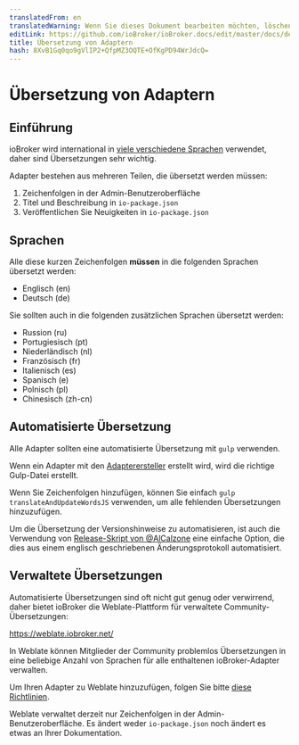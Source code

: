 ```yaml
---
translatedFrom: en
translatedWarning: Wenn Sie dieses Dokument bearbeiten möchten, löschen Sie bitte das Feld "translationsFrom". Andernfalls wird dieses Dokument automatisch erneut übersetzt
editLink: https://github.com/ioBroker/ioBroker.docs/edit/master/docs/de/dev/adaptertranslate.md
title: Übersetzung von Adaptern
hash: 8XvB1Gq0qo9gVlIP2+QfpMZ3OQTE+OfKgPD94WrJdcQ=
---
```

# Übersetzung von Adaptern
## Einführung
ioBroker wird international in [viele verschiedene Sprachen](https://www.iobroker.net/#en/statistics) verwendet, daher sind Übersetzungen sehr wichtig.

Adapter bestehen aus mehreren Teilen, die übersetzt werden müssen:

1. Zeichenfolgen in der Admin-Benutzeroberfläche
1. Titel und Beschreibung in `io-package.json`
1. Veröffentlichen Sie Neuigkeiten in `io-package.json`

## Sprachen
Alle diese kurzen Zeichenfolgen **müssen** in die folgenden Sprachen übersetzt werden:

- Englisch (en)
- Deutsch (de)

Sie sollten auch in die folgenden zusätzlichen Sprachen übersetzt werden:

- Russion (ru)
- Portugiesisch (pt)
- Niederländisch (nl)
- Französisch (fr)
- Italienisch (es)
- Spanisch (e)
- Polnisch (pl)
- Chinesisch (zh-cn)

## Automatisierte Übersetzung
Alle Adapter sollten eine automatisierte Übersetzung mit `gulp` verwenden.

Wenn ein Adapter mit den [Adapterersteller](https://github.com/ioBroker/create-adapter) erstellt wird, wird die richtige Gulp-Datei erstellt.

Wenn Sie Zeichenfolgen hinzufügen, können Sie einfach `gulp translateAndUpdateWordsJS` verwenden, um alle fehlenden Übersetzungen hinzuzufügen.

Um die Übersetzung der Versionshinweise zu automatisieren, ist auch die Verwendung von [Release-Skript von @AlCalzone](https://github.com/AlCalzone/release-script) eine einfache Option, die dies aus einem englisch geschriebenen Änderungsprotokoll automatisiert.

## Verwaltete Übersetzungen
Automatisierte Übersetzungen sind oft nicht gut genug oder verwirrend, daher bietet ioBroker die Weblate-Plattform für verwaltete Community-Übersetzungen:

https://weblate.iobroker.net/

In Weblate können Mitglieder der Community problemlos Übersetzungen in eine beliebige Anzahl von Sprachen für alle enthaltenen ioBroker-Adapter verwalten.

Um Ihren Adapter zu Weblate hinzuzufügen, folgen Sie bitte [diese Richtlinien](https://github.com/ioBrokerTranslator/doc/blob/master/README.md).

Weblate verwaltet derzeit nur Zeichenfolgen in der Admin-Benutzeroberfläche. Es ändert weder `io-package.json` noch ändert es etwas an Ihrer Dokumentation.